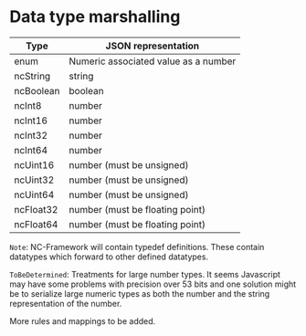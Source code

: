 # Data type marshalling

| Type                   | JSON representation                      |
| ---------------------- | ---------------------------------------- |
| enum                   | Numeric associated value as a number     |
| ncString              | string                                    |
| ncBoolean             | boolean                                   |
| ncInt8                | number                                    |
| ncInt16               | number                                    |
| ncInt32               | number                                    |
| ncInt64               | number                                    |
| ncUint16              | number (must be unsigned)                 |
| ncUint32              | number (must be unsigned)                 |
| ncUint64              | number (must be unsigned)                 |
| ncFloat32             | number (must be floating point)           |
| ncFloat64             | number (must be floating point)           |

`Note`: NC-Framework will contain typedef definitions. These contain datatypes which forward to other defined datatypes.

`ToBeDetermined`: Treatments for large number types. It seems Javascript may have some problems with precision over 53 bits and one solution might be to serialize large numeric types as both the number and the string representation of the number.

More rules and mappings to be added.
